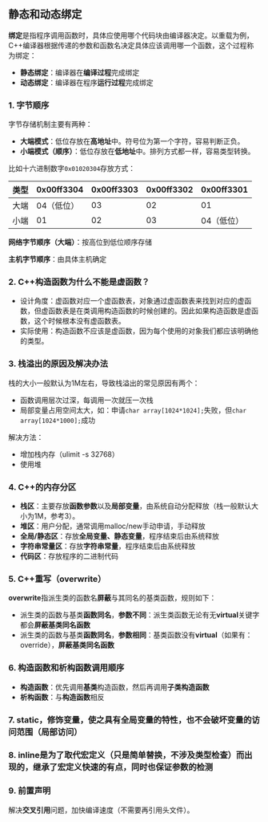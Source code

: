 ## 静态和动态绑定
**绑定**是指程序调用函数时，具体应使用哪个代码块由编译器决定。以重载为例，C++编译器根据传递的参数和函数名决定具体应该调用哪一个函数，这个过程称为绑定：
* **静态绑定**：编译器在**编译过程**完成绑定
* **动态绑定**：编译器在程序**运行过程**完成绑定



### 1. 字节顺序
字节存储机制主要有两种：
* **大端模式**：低位存放在**高地址**中。符号位为第一个字符，容易判断正负。
* **小端模式（顺序）**：低位存放在**低地址**中。排列方式都一样，容易类型转换。

比如十六进制数字`0x01020304`存放方式：

|类型|0x00ff3304|0x00ff3303|0x00ff3302|0x00ff3301|
|---|---|---|---|---|
|大端|04（低位）|03|02|01|
|小端|01|02|03|04（低位）|

**网络字节顺序（大端）**：按高位到低位顺序存储

**主机字节顺序**：由具体主机确定

### 2. C++构造函数为什么不能是虚函数？


* 设计角度：虚函数对应一个虚函数表，对象通过虚函数表来找到对应的虚函数，但虚函数表是在类调用构造函数的时候创建的。因此如果构造函数是虚函数，这个时候根本没有虚函数表。
* 实际使用：构造函数不应该是虚函数，因为每个使用的对象我们都应该明确他的类型。

### 3. 栈溢出的原因及解决办法
栈的大小一般默认为1M左右，导致栈溢出的常见原因有两个：
* 函数调用层次过深，每调用一次就压一次栈
* 局部变量占用空间太大，如：申请`char array[1024*1024];`失败，但`char array[1024*1000];`成功

解决方法：
* 增加栈内存（ulimit -s 32768）
* 使用堆

### 4. C++的内存分区
* **栈区**：主要存放**函数参数**以及**局部变量**，由系统自动分配释放（栈一般默认大小为1M，参考3）。
* **堆区**：用户分配，通常调用malloc/new手动申请，手动释放
* **全局/静态区**：存放**全局变量、静态变量**，程序结束后由系统释放
* **字符串常量区**：存放**字符串常量**，程序结束后由系统释放
* **代码区**：存放程序的二进制代码

### 5. C++重写（overwrite）
**overwrite**指派生类的函数名**屏蔽**与其同名的基类函数，规则如下：
* 派生类的函数与基类**函数同名**，**参数不同**：派生类函数无论有无**virtual**关键字都会**屏蔽基类同名函数**
* 派生类的函数与基类**函数同名**，**参数相同**：基类函数没有**virtual**（如果有：override），**屏蔽基类同名函数**

### 6. 构造函数和析构函数调用顺序
* **构造函数**：优先调用**基类**构造函数，然后再调用**子类构造函数**
* **析构函数**：与**构造函数**相反

### 7. static，修饰变量，使之具有全局变量的特性，也不会破坏变量的访问范围（局部访问）

### 8. inline是为了取代宏定义（只是简单替换，不涉及类型检查）而出现的，继承了宏定义快速的有点，同时也保证参数的检测

### 9. 前置声明
解决**交叉引用**问题，加快编译速度（不需要再引用头文件）。


